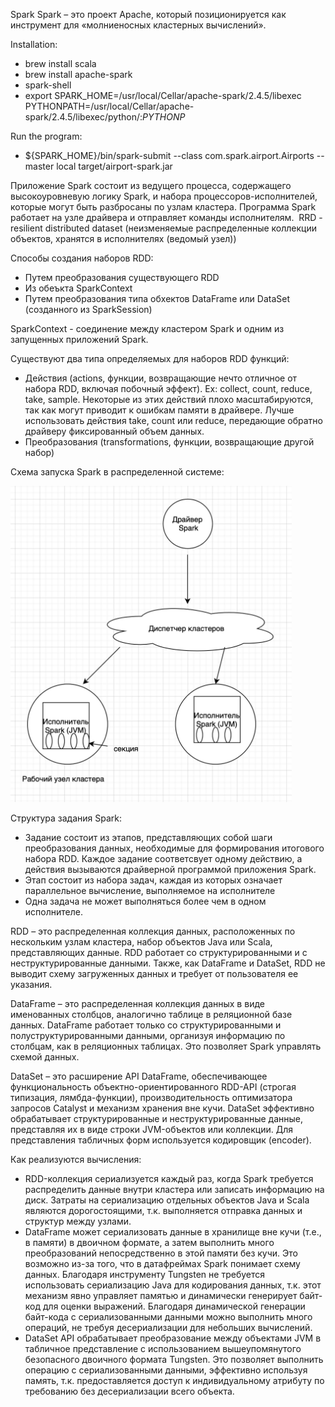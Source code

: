Spark
Spark – это проект Apache, который позиционируется как инструмент для «молниеносных кластерных вычислений». 

Installation:
- brew install scala
- brew install apache-spark
- spark-shell
- export SPARK_HOME=/usr/local/Cellar/apache-spark/2.4.5/libexec 
PYTHONPATH=/usr/local/Cellar/apache-spark/2.4.5/libexec/python/:$PYTHONP$

Run the program:
- ${SPARK_HOME}/bin/spark-submit --class com.spark.airport.Airports --master local target/airport-spark.jar 

Приложение Spark состоит из ведущего процесса, содержащего высокоуровневую логику Spark, и набора процессоров-исполнителей, которые могут быть разбросаны по узлам кластера. Программа Spark работает на узле драйвера и отправляет команды исполнителям. 
 RRD - resilient distributed dataset (неизменяемые распределенные коллекции объектов, хранятся в исполнителях (ведомый узел))
 
Способы создания наборов RDD:
- Путем преобразования существующего RDD
- Из обеъкта SparkContext
- Путем преобразования типа обхектов DataFrame или DataSet (созданного из SparkSession)

SparkContext - соединение между кластером Spark и одним из запущенных приложений Spark. 

Существуют два типа определяемых для наборов RDD функций:
- Действия (actions, функции, возвращающие нечто отличное от набора RDD, включая побочный эффект). Ex: collect, count, reduce, take, sample. Некоторые из этих действий плохо масштабируются, так как могут приводит к ошибкам памяти в драйвере. Лучше использовать действия take, count или reduce, передающие обратно драйверу фиксированный объем данных.
- Преобразования (transformations, функции, возвращающие другой набор)

Схема запуска Spark в распределенной системе:

<img src="https://github.com/AksPokl/theory/blob/master/images/Screen%20Shot%202020-05-02%20at%205.01.42%20PM.png" width="450"/>

Структура задания Spark:
- Задание состоит из этапов, представляющих собой шаги преобразования данных, необходимые для формирования итогового набора RDD. Каждое задание соответсвует одному действию, а действия вызываются драйверной программой приложения Spark.
- Этап состоит из набора задач, каждая из которых означает параллельное вычисление, выполняемое на исполнителе
- Одна задача не может выполняться более чем в одном исполнителе.

RDD – это распределенная коллекция данных, расположенных по нескольким узлам кластера, набор объектов Java или Scala, представляющих данные. RDD работает со структурированными и с неструктурированные данными. Также, как DataFrame и DataSet, RDD не выводит схему загруженных данных и требует от пользователя ее указания.

DataFrame – это распределенная коллекция данных в виде именованных столбцов, аналогично таблице в реляционной базе данных. DataFrame работает только со структурированными и полуструктурированными данными, организуя информацию по столбцам, как в реляционных таблицах. Это позволяет Spark управлять схемой данных.

DataSet – это расширение API DataFrame, обеспечивающее функциональность объектно-ориентированного RDD-API (строгая типизация, лямбда-функции), производительность оптимизатора запросов Catalyst и механизм хранения вне кучи. DataSet эффективно обрабатывает структурированные и неструктурированные данные, представляя их в виде строки JVM-объектов или коллекции. Для представления табличных форм используется кодировщик (encoder).

Как реализуются вычисления:
- RDD-коллекция сериализуется каждый раз, когда Spark требуется распределить данные внутри кластера или записать информацию на диск. Затраты на сериализацию отдельных объектов Java и Scala являются дорогостоящими, т.к. выполняется отправка данных и структур между узлами.
- DataFrame может сериализовать данные в хранилище вне кучи (т.е., в памяти) в двоичном формате, а затем выполнить много преобразований непосредственно в этой памяти без кучи. Это возможно из-за того, что в датафреймах Spark понимает схему данных. Благодаря инструменту Tungsten не требуется использовать сериализацию Java для кодирования данных, т.к. этот механизм явно управляет памятью и динамически генерирует байт-код для оценки выражений. Благодаря динамической генерации байт-кода с сериализованными данными можно выполнить много операций, не требуя десериализации для небольших вычислений.
- DataSet API обрабатывает преобразование между объектами JVM в табличное представление c использованием вышеупомянутого безопасного двоичного формата Tungsten. Это позволяет выполнить операцию с сериализованными данными, эффективно используя память, т.к. предоставляется доступ к индивидуальному атрибуту по требованию без десериализации всего объекта.
